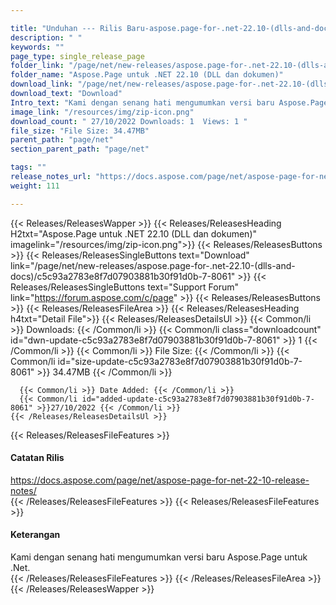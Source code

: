 ```yaml
---

title: "Unduhan --- Rilis Baru-aspose.page-for-.net-22.10-(dlls-and-docs)"
description: " "
keywords: ""
page_type: single_release_page
folder_link: "/page/net/new-releases/aspose.page-for-.net-22.10-(dlls-and-docs)/"
folder_name: "Aspose.Page untuk .NET 22.10 (DLL dan dokumen)"
download_link: "/page/net/new-releases/aspose.page-for-.net-22.10-(dlls-and-docs)/c5c93a2783e8f7d07903881b30f91d0b-7-8061"
download_text: "Download"
Intro_text: "Kami dengan senang hati mengumumkan versi baru Aspose.Page untuk .Net."
image_link: "/resources/img/zip-icon.png"
download_count: " 27/10/2022 Downloads: 1  Views: 1 "
file_size: "File Size: 34.47MB"
parent_path: "page/net"
section_parent_path: "page/net"

tags: ""
release_notes_url: "https://docs.aspose.com/page/net/aspose-page-for-net-22-10-release-notes/"
weight: 111

---
```


{{< Releases/ReleasesWapper >}}
  {{< Releases/ReleasesHeading H2txt="Aspose.Page untuk .NET 22.10 (DLL dan dokumen)" imagelink="/resources/img/zip-icon.png">}}
  {{< Releases/ReleasesButtons >}}
    {{< Releases/ReleasesSingleButtons text="Download" link="/page/net/new-releases/aspose.page-for-.net-22.10-(dlls-and-docs)/c5c93a2783e8f7d07903881b30f91d0b-7-8061" >}}
    {{< Releases/ReleasesSingleButtons text="Support Forum" link="https://forum.aspose.com/c/page" >}}
  {{< Releases/ReleasesButtons >}}
  {{< Releases/ReleasesFileArea >}}
    {{< Releases/ReleasesHeading h4txt="Detail File">}}
    {{< Releases/ReleasesDetailsUl >}}
      {{< Common/li >}} Downloads: {{< /Common/li >}}
      {{< Common/li class="downloadcount" id="dwn-update-c5c93a2783e8f7d07903881b30f91d0b-7-8061" >}} 1 {{< /Common/li >}}
      {{< Common/li >}} File Size: {{< /Common/li >}}
      {{< Common/li id="size-update-c5c93a2783e8f7d07903881b30f91d0b-7-8061" >}} 34.47MB {{< /Common/li >}}

      {{< Common/li >}} Date Added: {{< /Common/li >}}
      {{< Common/li id="added-update-c5c93a2783e8f7d07903881b30f91d0b-7-8061" >}}27/10/2022 {{< /Common/li >}}
    {{< /Releases/ReleasesDetailsUl >}}

  {{< Releases/ReleasesFileFeatures >}}
      <h4>Catatan Rilis</h4><div> <a href='https://docs.aspose.com/page/net/aspose-page-for-net-22-10-release-notes/'>https://docs.aspose.com/page/net/aspose-page-for-net-22-10-release-notes/</a></div>
  {{< /Releases/ReleasesFileFeatures >}}
  {{< Releases/ReleasesFileFeatures >}}
      <h4>Keterangan</h4><div class="HTMLDescription"> Kami dengan senang hati mengumumkan versi baru Aspose.Page untuk .Net.</div>
  {{< /Releases/ReleasesFileFeatures >}}
 {{< /Releases/ReleasesFileArea >}}
{{< /Releases/ReleasesWapper >}}



